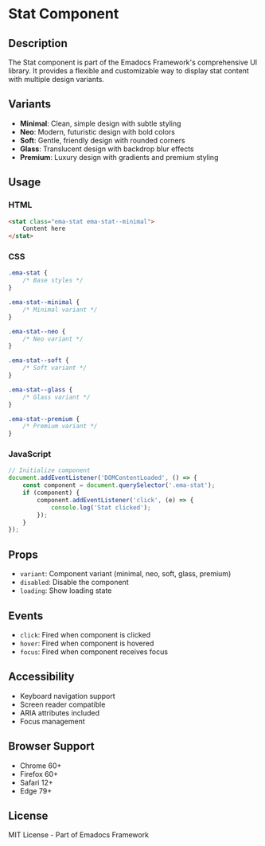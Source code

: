 # Stat Component

## Description
The Stat component is part of the Emadocs Framework's comprehensive UI library. It provides a flexible and customizable way to display stat content with multiple design variants.

## Variants
- **Minimal**: Clean, simple design with subtle styling
- **Neo**: Modern, futuristic design with bold colors
- **Soft**: Gentle, friendly design with rounded corners
- **Glass**: Translucent design with backdrop blur effects
- **Premium**: Luxury design with gradients and premium styling

## Usage

### HTML
```html
<stat class="ema-stat ema-stat--minimal">
    Content here
</stat>
```

### CSS
```css
.ema-stat {
    /* Base styles */
}

.ema-stat--minimal {
    /* Minimal variant */
}

.ema-stat--neo {
    /* Neo variant */
}

.ema-stat--soft {
    /* Soft variant */
}

.ema-stat--glass {
    /* Glass variant */
}

.ema-stat--premium {
    /* Premium variant */
}
```

### JavaScript
```javascript
// Initialize component
document.addEventListener('DOMContentLoaded', () => {
    const component = document.querySelector('.ema-stat');
    if (component) {
        component.addEventListener('click', (e) => {
            console.log('Stat clicked');
        });
    }
});
```

## Props
- `variant`: Component variant (minimal, neo, soft, glass, premium)
- `disabled`: Disable the component
- `loading`: Show loading state

## Events
- `click`: Fired when component is clicked
- `hover`: Fired when component is hovered
- `focus`: Fired when component receives focus

## Accessibility
- Keyboard navigation support
- Screen reader compatible
- ARIA attributes included
- Focus management

## Browser Support
- Chrome 60+
- Firefox 60+
- Safari 12+
- Edge 79+

## License
MIT License - Part of Emadocs Framework
